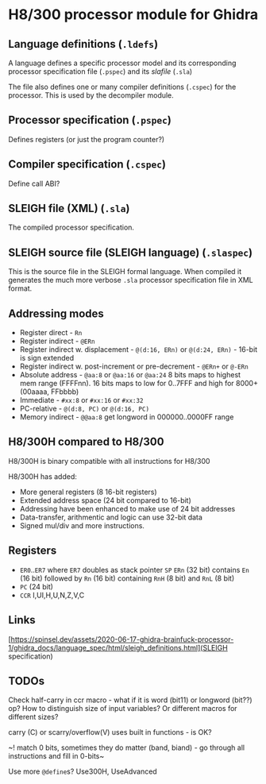 # H8/300 processor module for Ghidra

## Language definitions (`.ldefs`)

A language defines a specific processor model and its corresponding
processor specification file (`.pspec`) and its _slafile_ (`.sla`)

The file also defines one or many compiler definitions (`.cspec`) for the processor. This is used by the decompiler module.

## Processor specification (`.pspec`)

Defines registers (or just the program counter?)

## Compiler specification (`.cspec`)

Define call ABI?

## SLEIGH file (XML) (`.sla`)

The compiled processor specification. 

## SLEIGH source file (SLEIGH language) (`.slaspec`)

This is the source file in the SLEIGH formal language. When compiled it generates the much more verbose `.sla` processor specification file in XML format.

## Addressing modes

* Register direct - `Rn`
* Register indirect - `@ERn`
* Register indirect w. displacement - `@(d:16, ERn)` or `@(d:24, ERn)` - 16-bit is sign extended
* Register indirect w. post-increment or pre-decrement - `@ERn+` or `@-ERn`
* Absolute address - `@aa:8` or `@aa:16` or `@aa:24` 8 bits maps to highest mem range (FFFFnn). 16 bits maps to low for 0..7FFF and high for 8000+ (00aaaa, FFbbbb)
* Immediate - `#xx:8` or `#xx:16` or `#xx:32`
* PC-relative - `@(d:8, PC)` or `@(d:16, PC)`
* Memory indirect - `@@aa:8` get longword in 000000..0000FF range

## H8/300H compared to H8/300

H8/300H is binary compatible with all instructions for H8/300

H8/300H has added:

* More general registers (8 16-bit registers)
* Extended address space (24 bit compared to 16-bit)
* Addressing have been enhanced to make use of 24 bit addresses
* Data-transfer, arithmentic and logic can use 32-bit data
* Signed mul/div and more instructions.

## Registers

* `ER0`..`ER7` where `ER7` doubles as stack pointer `SP`
  `ERn` (32 bit) contains `En` (16 bit) followed by `Rn` (16 bit) containing `RnH` (8 bit) and `RnL` (8 bit)
* `PC` (24 bit)
* `CCR` I,UI,H,U,N,Z,V,C

## Links

[https://spinsel.dev/assets/2020-06-17-ghidra-brainfuck-processor-1/ghidra_docs/language_spec/html/sleigh_definitions.html](SLEIGH specification)

## TODOs

Check half-carry in ccr macro - what if it is word (bit11) or longword (bit??) op? How to distinguish size of input variables? Or different macros for different sizes?

carry (C) or scarry/overflow(V) uses built in functions - is OK?

~! match 0 bits, sometimes they do matter (band, biand) - go through all instructions and fill in 0-bits~

Use more `@define`s? Use300H, UseAdvanced